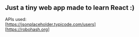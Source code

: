 ## Just a tiny web app made to learn React :)

APIs used:   
[https://jsonplaceholder.typicode.com/users]  
[https://robohash.org]  

